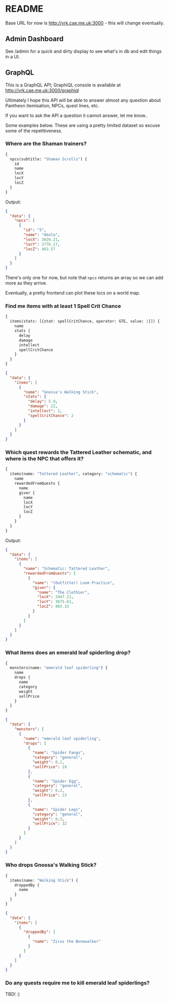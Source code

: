# README

Base URL for now is http://yrk.cae.me.uk:3000 - this will change eventually.

## Admin Dashboard

See /admin for a quick and dirty display to see what's in db and edit things in a UI.


## GraphQL

This is a GraphQL API; GraphiQL console is available at http://yrk.cae.me.uk:3000/graphiql


Ultimately I hope this API will be able to answer almost any question about Pantheon itemisation, NPCs, quest lines, etc.

If you want to ask the API a question it cannot answer, let me know..

Some examples below. These are using a pretty limited dataset so excuse some of the repetitiveness.


### Where are the Shaman trainers?

```graphql
{
  npcs(subtitle: "Shaman Scrolls") {
    id
    name
    locX
    locY
    locZ
  }
}
```

Output:

```json
{
  "data": {
    "npcs": [
      {
        "id": "5",
        "name": "Akola",
        "locX": 3026.21,
        "locY": 3776.17,
        "locZ": 463.57
      }
    ]
  }
}
```

There's only one for now, but note that `npcs` returns an array so we can add more as they arrive.

Eventually, a pretty frontend can plot these locs on a world map.


### Find me items with at least 1 Spell Crit Chance

```graphql
{
  items(stats: [{stat: spellCritChance, operator: GTE, value: 1}]) {
    name
    stats {
      delay
      damage
      intellect
      spellCritChance
    }
  }
}
```

```json
{
  "data": {
    "items": [
      {
        "name": "Gnossa's Walking Stick",
        "stats": {
          "delay": 5.9,
          "damage": 22,
          "intellect": 1,
          "spellCritChance": 2
        }
      }
    ]
  }
}
```

### Which quest rewards the Tattered Leather schematic, and where is the NPC that offers it?

```graphql
{
  items(name: "Tattered Leather", category: "schematic") {
    name
    rewardedFromQuests {
      name
      giver {
        name
        locX
        locY
        locZ
      }
    }
  }
}
```

Output:

```json
{
  "data": {
    "items": [
      {
        "name": "Schematic: Tattered Leather",
        "rewardedFromQuests": [
          {
            "name": "(Outfitter) Loom Practice",
            "giver": {
              "name": "The Clothier",
              "locX": 3447.21,
              "locY": 3675.61,
              "locZ": 483.33
            }
          }
        ]
      }
    ]
  }
}
```

### What items does an emerald leaf spiderling drop?

```graphql
{
  monsters(name: "emerald leaf spiderling") {
    name
    drops {
      name
      category
      weight
      sellPrice
    }
  }
}
```

```json
{
  "data": {
    "monsters": [
      {
        "name": "emerald leaf spiderling",
        "drops": [
          {
            "name": "Spider Fangs",
            "category": "general",
            "weight": 0.1,
            "sellPrice": 19
          },
          {
            "name": "Spider Egg",
            "category": "general",
            "weight": 0.2,
            "sellPrice": 23
          },
          {
            "name": "Spider Legs",
            "category": "general",
            "weight": 0.3,
            "sellPrice": 32
          }
        ]
      }
    ]
  }
}
```


### Who drops Gnossa's Walking Stick?

```graphql
{
  items(name: "Walking Stick") {
    droppedBy {
      name
    }
  }
}
```

```json
{
  "data": {
    "items": [
      {
        "droppedBy": [
          {
            "name": "Zirus the Bonewalker"
          }
        ]
      }
    ]
  }
}
```


### Do any quests require me to kill emerald leaf spiderlings?

TBD! :)


